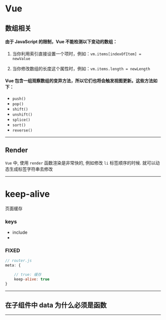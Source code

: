 # Vue



## 数组相关

#### 由于 JavaScript 的限制，Vue 不能检测以下变动的数组：

1. 当你利用索引直接设置一个项时，例如：`vm.items[indexOfItem] = newValue`

2. 当你修改数组的长度这个属性时，例如：`vm.items.length = newLength`



#### Vue 包含一组观察数组的变异方法，所以它们也将会触发视图更新。这些方法如下：

- `push()`
- `pop()`
- `shift()`
- `unshift()`
- `splice()`
- `sort()`
- `reverse()`



---



## Render

`Vue` 中, 使用 `render` 函数渲染是非常快的, 例如修改 `li` 标签顺序的时候. 就可以动态生成标签字符串去修改

---



# keep-alive

页面缓存

### keys

+ include
+ 

### FIXED

```js
// router.js
meta: {
    
    // true: 缓存
    keep-alive: true
}
```

---



## 在子组件中 data 为什么必须是函数



---

